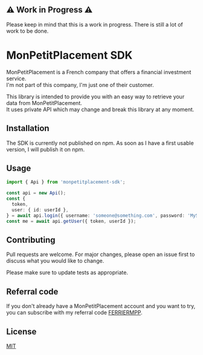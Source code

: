 ## ⚠️ Work in Progress ⚠️

Please keep in mind that this is a work in progress.
There is still a lot of work to be done.

# MonPetitPlacement SDK

MonPetitPlacement is a French company that offers a financial investment service.  
I'm not part of this company, I'm just one of their customer.

This library is intended to provide you with an easy way to retrieve your data from MonPetitPlacement.  
It uses private API which may change and break this library at any moment.

## Installation

The SDK is currently not published on npm. As soon as I have a first usable version, I will publish it on npm.

## Usage

```typescript
import { Api } from 'monpetitplacement-sdk';

const api = new Api();
const {
  token,
  user: { id: userId },
} = await api.login({ username: 'someone@something.com', password: 'MySuperSecretPassword' });
const me = await api.getUser({ token, userId });
```

## Contributing

Pull requests are welcome. For major changes, please open an issue first to discuss what you would like to change.

Please make sure to update tests as appropriate.

## Referral code

If you don't already have a MonPetitPlacement account and you want to try, you can subscribe with my referral code [FERRIERMPP](http://www.monpetitplacement.fr/fr/affiliate/sea?cp=FERRIERMPP).

## License

[MIT](./LICENSE)
